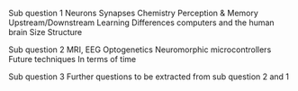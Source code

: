 Sub question 1
	Neurons
	Synapses
	Chemistry
	Perception & Memory
	Upstream/Downstream
	Learning
	Differences computers and the human brain
		Size
		Structure

Sub question 2
	MRI, EEG
	Optogenetics
	Neuromorphic microcontrollers
	Future techniques
		In terms of time

Sub question 3
	Further questions to be extracted from sub question 2 and 1
	
	

